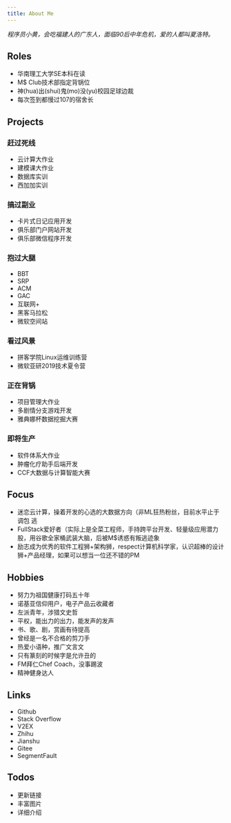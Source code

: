 ```yaml
---
title: About Me
---
```




​		*程序员小黄，会吃福建人的广东人，面临90后中年危机，爱的人都叫夏洛特。*



<!-- more -->



## **Roles**

- 华南理工大学SE本科在读
- M$ Club技术部指定背锅位
- 神(hua)出(shui)鬼(mo)没(yu)校园足球边裁
- 每次签到都慢过107的宿舍长

## **Projects**

### **赶过死线**

- 云计算大作业
- 建模课大作业
- 数据库实训
- 西加加实训

### **搞过副业**

- 卡片式日记应用开发
- 俱乐部门户网站开发
- 俱乐部微信程序开发

### **抱过大腿**

- BBT
- SRP
- ACM
- GAC
- 互联网+
- 黑客马拉松
- 微软空间站

### **看过风景**

- 拼客学院Linux运维训练营
- 微软亚研2019技术夏令营

### 正在背锅

- 项目管理大作业
- 多剧情分支游戏开发
- 雅典娜杯数据挖掘大赛

### 即将生产

- 软件体系大作业
- 肿瘤化疗助手后端开发
- CCF大数据与计算智能大赛

## **Focus**

- 迷恋云计算，操着开发的心选的大数据方向（非ML狂热粉丝，目前水平止于调包 逃
- FullStack爱好者（实际上是全菜工程师，手持跨平台开发、轻量级应用潜力股，用谷歌全家桶武装大脑，后被M$诱惑有叛逃迹象
- 励志成为优秀的软件工程狮+架构狮，respect计算机科学家，认识超棒的设计狮+产品经理，如果可以想当一位还不错的PM

## **Hobbies**

- 努力为祖国健康打码五十年
- 诺基亚信仰用户，电子产品云收藏者
- 左派青年，涉猎文史哲
- 平权，能出力的出力，能发声的发声
- 书、歌、剧，赏画有待提高
- 曾经是一名不合格的剪刀手
- 热爱小语种，推广文言文
- 只有篆刻的时候字是允许丑的
- FM拜仁Chef Coach，没事踢波
- 精神健身达人

## **Links**

- Github
- Stack Overflow
- V2EX
- Zhihu
- Jianshu
- Gitee
- SegmentFault

## **Todos**

- 更新链接
- 丰富图片
- 详细介绍
